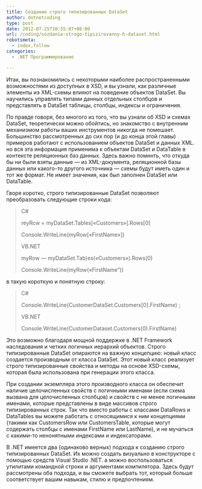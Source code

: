 ```yaml
---
title: Создание строго типизированных DataSet
author: dotnetcoding
type: post
date: 2012-07-25T10:55:07+00:00
url: /coding/sozdanie-strogo-tipizirovanny-h-dataset.html
robotsmeta:
  - index,follow
categories:
  - .NET Программирование

---
```

Итак, вы познакомились с некоторыми наиболее распространенными возможностями из доступных в XSD, и вы узнали, как различные элементы иэ XML-схемы влияют на поведение объектов DataSet. Вы научились управлять типами данных отдельных столбцов и представлять в DataSet таблицы, столбцы, индексы и ограничения.<!--more-->

По правде говоря, без многого из того, что вы узнали об XSD и схемах DataSet, теоретически можно обойтись, но знакомство с внутренним механизмом работы ваших инструментов никогда не помешает. Большинство рассмотренных до сих пор (и до конца этой главы) примеров работают с использованием объектов DataSet и данных XML. но вся эта информация применима к объектам DataSet и DataTable в контексте реляционных баз данных. Здесь важно помннть, что откуда бы ни были взяты данные — из XML-документа, реляционной базы данных или какого-то другого источника — схемы будут иметь один и тот же формат. Не имеет значения, как был заполнен DataSet или DataTable.

Гворя коротко, строго типизированные DataSet позволяют преобразовать следующие строки кода:

> C#
> 
> reyRcw = myDataSet.Tables[&#171;Customers&#187;].Rows[0]
> 
> Console.WriteLine(myRow[&#171;FirstName&#187;])
> 
> VB.NET
> 
> myRow &#8212; myDataSet.Tab)es(&#171;Customers&#187;).Rows(0)
> 
> Console.WriteLine(myRow(&#171;FirstName”)) 

в такую короткую и понятную строку:

> C#
> 
> Console.WriteLine(CustomerDataSet.Customers[0].FirstName) ;
> 
> VB.NET
> 
> Console.WriteLine(CustomerDataset.Customers(0).FirstName)

Это возможно благодаря мощной поддержке в .NET Framework наследования и четких логичных иерархий объектов. Строго типизированные DataSet опираются на важную концепцию: новый класс создается производным от класса DataSet. Этот новый класс реализует строго типизированные свойства и методы на основе XSD-схемы, которая была использована при генерации этого класса.

При создании экземпляра этого производного класса он обеспечит наличие целочисленных свойств с логичными именами (если схема вызвана для целочисленных столбцов) и свойств с не менее логичными именами, которые представлены в виде массивов строго типизированных строк. Так что вместо работы с классами DataRows и DataTables вы можете работать с относящимися к ним концепциями {такими как CustomersRow или CustomersTable, которые могут содержать столбцы с именами FirstName или LastName), и не мучаться с какими-то ненонятными индексами и индексаторами.

В .NET имеется два {одинаково верных) подхода к созданию строго типизированных DataSet. Их можно создать визуально в конструкторе с помощью средств Visual Studio .NET. а можно воспользоваться утилитами командной строки и аргументами компилятора. Здесь будут рассмотрены оба подхода, и вы сможете выбрать тот, который больше соответствует вашим навыкам, стилю и предпочтениям.